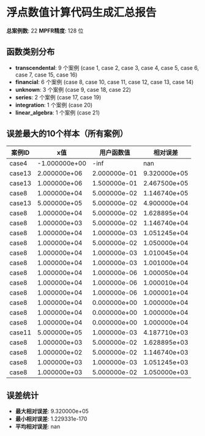# 浮点数值计算代码生成汇总报告

**总案例数**: 22
**MPFR精度**: 128 位

## 函数类别分布

- **transcendental**: 9 个案例 (case 1, case 2, case 3, case 4, case 5, case 6, case 7, case 15, case 16)
- **financial**: 6 个案例 (case 8, case 10, case 11, case 12, case 13, case 14)
- **unknown**: 3 个案例 (case 9, case 18, case 22)
- **series**: 2 个案例 (case 17, case 19)
- **integration**: 1 个案例 (case 20)
- **linear_algebra**: 1 个案例 (case 21)

## 误差最大的10个样本（所有案例）

| 案例ID | x值 | 用户函数值 | 相对误差 |
|--------|-----|-----------|----------|
| case4 | -1.000000e+00 | -inf | nan |
| case13 | 2.000000e+06 | 2.000000e-01 | 9.320000e+05 |
| case13 | 1.000000e+06 | 1.500000e-01 | 2.467500e+05 |
| case8 | 1.000000e+04 | 5.000000e-02 | 1.146740e+05 |
| case13 | 5.000000e+05 | 5.000000e-02 | 4.900000e+04 |
| case8 | 1.000000e+04 | 5.000000e-02 | 1.628895e+04 |
| case8 | 1.000000e+03 | 5.000000e-02 | 1.146740e+04 |
| case8 | 1.000000e+04 | 1.000000e-03 | 1.051245e+04 |
| case8 | 1.000000e+04 | 5.000000e-02 | 1.050000e+04 |
| case8 | 1.000000e+04 | 1.000000e-03 | 1.010045e+04 |
| case8 | 1.000000e+04 | 1.000000e-03 | 1.001000e+04 |
| case8 | 1.000000e+04 | 1.000000e-06 | 1.000050e+04 |
| case8 | 1.000000e+04 | 1.000000e-06 | 1.000010e+04 |
| case8 | 1.000000e+04 | 1.000000e-06 | 1.000001e+04 |
| case8 | 1.000000e+04 | 0.000000e+00 | 1.000000e+04 |
| case8 | 1.000000e+04 | 0.000000e+00 | 1.000000e+04 |
| case8 | 1.000000e+04 | 0.000000e+00 | 1.000000e+04 |
| case11 | 5.000000e+05 | 1.000000e-03 | 4.187710e+03 |
| case8 | 1.000000e+03 | 5.000000e-02 | 1.628895e+03 |
| case8 | 1.000000e+02 | 5.000000e-02 | 1.146740e+03 |
| case8 | 1.000000e+03 | 1.000000e-03 | 1.051245e+03 |
| case8 | 1.000000e+03 | 5.000000e-02 | 1.050000e+03 |

## 误差统计

- **最大相对误差**: 9.320000e+05
- **最小相对误差**: 1.229331e-170
- **平均相对误差**: nan
